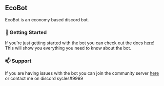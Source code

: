 ## EcoBot
EcoBot is an economy based discord bot.

### 💼 Getting Started

If you're just getting started with the bot you can check out the docs [here](https://docs.syclesdev.com/)! This will show you everything you need to know about the bot.

### 📫 Support

If you are having issues with the bot you can join the community server [here](https://discord.gg/NNXGg4mZQB) or contact me on discord sycles#9999
